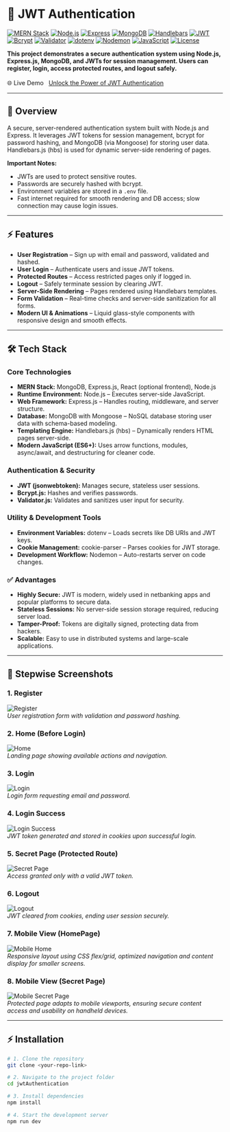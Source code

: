 # 🔐 JWT Authentication

[![MERN Stack](https://img.shields.io/badge/MERN-Stack-blue)](https://www.mongodb.com/mern-stack) [![Node.js](https://img.shields.io/badge/Node.js-v20-green)](https://nodejs.org/) [![Express](https://img.shields.io/badge/Express-v4-blue)](https://expressjs.com/) [![MongoDB](https://img.shields.io/badge/MongoDB-v7-green)](https://www.mongodb.com/) [![Handlebars](https://img.shields.io/badge/Handlebars-v4-orange)](https://handlebarsjs.com/) [![JWT](https://img.shields.io/badge/JWT-Secure-blue)](https://jwt.io/) [![Bcrypt](https://img.shields.io/badge/Bcrypt-Secure-purple)](https://www.npmjs.com/package/bcryptjs) [![Validator](https://img.shields.io/badge/Validator-v13-teal)](https://www.npmjs.com/package/validator) [![dotenv](https://img.shields.io/badge/dotenv-v16-green)](https://www.npmjs.com/package/dotenv) [![Nodemon](https://img.shields.io/badge/Nodemon-v2.0.22-yellowgreen)](https://www.npmjs.com/package/nodemon) [![JavaScript](https://img.shields.io/badge/JavaScript-ES6%2B-yellow)](https://developer.mozilla.org/en-US/docs/Web/JavaScript) [![License](https://img.shields.io/badge/License-MIT-green)](LICENSE)

**This project demonstrates a secure authentication system using Node.js, Express.js, MongoDB, and JWTs for session management. Users can register, login, access protected routes, and logout safely.**
<br><br>
🌐 Live Demo &nbsp; [Unlock the Power of JWT Authentication](https://jwtauth-secure.vercel.app/)

---

## 🌟 Overview

A secure, server-rendered authentication system built with Node.js and Express. It leverages JWT tokens for session management, bcrypt for password hashing, and MongoDB (via Mongoose) for storing user data. Handlebars.js (hbs) is used for dynamic server-side rendering of pages.  

**Important Notes:**  
- JWTs are used to protect sensitive routes.  
- Passwords are securely hashed with bcrypt.  
- Environment variables are stored in a `.env` file.  
- Fast internet required for smooth rendering and DB access; slow connection may cause login issues.

---

## ⚡ Features

- **User Registration** – Sign up with email and password, validated and hashed.  
- **User Login** – Authenticate users and issue JWT tokens.  
- **Protected Routes** – Access restricted pages only if logged in.  
- **Logout** – Safely terminate session by clearing JWT.  
- **Server-Side Rendering** – Pages rendered using Handlebars templates.
- **Form Validation** – Real-time checks and server-side sanitization for all forms.
- **Modern UI & Animations** – Liquid glass-style components with responsive design and smooth effects.  

---

## 🛠 Tech Stack

### Core Technologies
- **MERN Stack:** MongoDB, Express.js, React (optional frontend), Node.js  
- **Runtime Environment:** Node.js – Executes server-side JavaScript.  
- **Web Framework:** Express.js – Handles routing, middleware, and server structure.  
- **Database:** MongoDB with Mongoose – NoSQL database storing user data with schema-based modeling.  
- **Templating Engine:** Handlebars.js (hbs) – Dynamically renders HTML pages server-side. 
- **Modern JavaScript (ES6+):** Uses arrow functions, modules, async/await, and destructuring for cleaner code. 

### Authentication & Security
- **JWT (jsonwebtoken):** Manages secure, stateless user sessions.  
- **Bcrypt.js:** Hashes and verifies passwords.  
- **Validator.js:** Validates and sanitizes user input for security.  

### Utility & Development Tools
- **Environment Variables:** dotenv – Loads secrets like DB URIs and JWT keys.  
- **Cookie Management:** cookie-parser – Parses cookies for JWT storage.  
- **Development Workflow:** Nodemon – Auto-restarts server on code changes.  

### ✅ Advantages
- **Highly Secure:** JWT is modern, widely used in netbanking apps and popular platforms to secure data.  
- **Stateless Sessions:** No server-side session storage required, reducing server load.  
- **Tamper-Proof:** Tokens are digitally signed, protecting data from hackers.  
- **Scalable:** Easy to use in distributed systems and large-scale applications.  

---

## 📸 Stepwise Screenshots

### 1. Register
![Register](./screenshots/register.png)  
*User registration form with validation and password hashing.*

### 2. Home (Before Login)
![Home](./screenshots/home.png)  
*Landing page showing available actions and navigation.*

### 3. Login
![Login](./screenshots/login.png)  
*Login form requesting email and password.*

### 4. Login Success
![Login Success](./screenshots/loginSuccess.png)  
*JWT token generated and stored in cookies upon successful login.*

### 5. Secret Page (Protected Route)
![Secret Page](./screenshots/secretPage.png)  
*Access granted only with a valid JWT token.*

### 6. Logout
![Logout](./screenshots/logout.png)  
*JWT cleared from cookies, ending user session securely.*

### 7. Mobile View (HomePage)
![Mobile Home](./screenshots/MobileHome.png)  
*Responsive layout using CSS flex/grid, optimized navigation and content display for smaller screens.*

### 8. Mobile View (Secret Page)
![Mobile Secret Page](./screenshots/MobileSecretPage.png)  
*Protected page adapts to mobile viewports, ensuring secure content access and usability on handheld devices.*

---

## ⚡ Installation

```bash
# 1. Clone the repository
git clone <your-repo-link>

# 2. Navigate to the project folder
cd jwtAuthentication

# 3. Install dependencies
npm install

# 4. Start the development server
npm run dev
